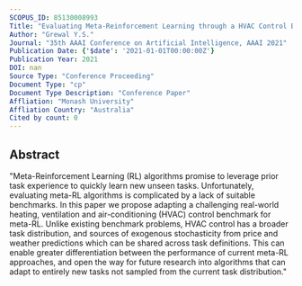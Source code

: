 ```yaml
---
SCOPUS_ID: 85130008993
Title: "Evaluating Meta-Reinforcement Learning through a HVAC Control Benchmark (Student Abstract)"
Author: "Grewal Y.S."
Journal: "35th AAAI Conference on Artificial Intelligence, AAAI 2021"
Publication Date: {'$date': '2021-01-01T00:00:00Z'}
Publication Year: 2021
DOI: nan
Source Type: "Conference Proceeding"
Document Type: "cp"
Document Type Description: "Conference Paper"
Affliation: "Monash University"
Affliation Country: "Australia"
Cited by count: 0
---
```


## Abstract
"Meta-Reinforcement Learning (RL) algorithms promise to leverage prior task experience to quickly learn new unseen tasks. Unfortunately, evaluating meta-RL algorithms is complicated by a lack of suitable benchmarks. In this paper we propose adapting a challenging real-world heating, ventilation and air-conditioning (HVAC) control benchmark for meta-RL. Unlike existing benchmark problems, HVAC control has a broader task distribution, and sources of exogenous stochasticity from price and weather predictions which can be shared across task definitions. This can enable greater differentiation between the performance of current meta-RL approaches, and open the way for future research into algorithms that can adapt to entirely new tasks not sampled from the current task distribution."
